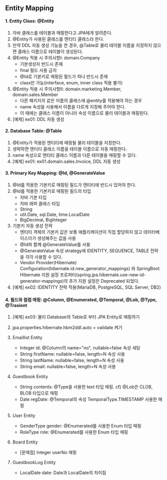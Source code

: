 ## Entity Mapping

#### 1. Entity Class: @Entity
1. 자바 클래스를 테이블과 매핑한다고 JPA에게 알려준다.
2. @Entity가 사용된 클래스를 엔티티 클래스라 한다.
3. 만약 DDL 자동 생성 기능을 켠 경우, @Table로 물리 테이블 이름을 지정하지 않으면 클래스 이름으로 테이블이 생성된다.
4. @Entity 적용 시 주의사항I: domain.Company
   - 기본생성자 반드시 존재
   - final 필드 사용 금지
   - @Id로 기본키로 매핑된 필드가 하나 반드시 존재
   - class만 가능(interface, enum, inner class 적용 불가)
5. @Entity 적용 시 주의사항II: domain.marketing.Member, domain.sales.Member
   - 다른 패키지의 같은 이름의 클래스에 @entity를 적용해야 하는 경우
   - name 속성을 사용해서 이름을 다르게 지정해 주어야 한다.
   - 이 때에는 클래스 이름이 아니라 속성 이름으로 물리 테이블과 매핑된다.
6. [예제] ex01: DDL 자동 생성


#### 2. Database Table: @Table
1. @Entity가 적용된 엔티티에 매핑될 물리 테이블을 지정한다.
2. 생략하면 엔티티 클래스 이름을 테이블 이름으로 자동 매핑한다.
3. name 속성으로 엔티티 클래스 이름과 다른 테이블을 매핑할 수 있다.
4. [예제] ex01: ex01.domain.sales.Invoice, DDL 자동 생성


#### 3. Primary Key Mapping: @Id, @GenerateValue
1. @Id를 적용한 기본키로 매핑된 필드가 엔티티에 반드시 있어야 한다.
2. @Id를 적용한 기본키로 매핑된 필드의 타입
   - 자바 기본 타입
   - 자바 래퍼 클래스 타입
   - String
   - util.Date, sql.Date, time.LocalDate
   - BigDecimal, BigInteger
3. 기본키 자동 생성 전략
   - 엔티티 객체의 기본키 값은 보통 애플리케이션이 직접 할당하지 않고 데이터베이스이가 생성해주는 값을 사용
   - @Id와 함께 @GenerateValue를 사용
   - @GenerateValue 속성 strategy에 IDENTITY, SEQUENCE, TABLE 전략을 각각 사용할 수 있다.
   - Vendor Provider(Hibernate) Configuration(hibernate.id.new_generator_mappings) 와 SpringBoot Hibernate 지원 설정 프로퍼티(spring.jpa.hibernate.use-new-id-generator-mappings)의 추가 지원 설정은 Deprecated 되었다.
4. [예제] ex02: IDENTITY 전략 적용(MariaDB, PostgreSQL, SQL Server, DB2)


#### 4. 필드와 컬럼 매핑: @Column, @Enumerated, @Temporal, @Lob, @Type, @Trasient
1. [예제] ex03: 물리 Database의 Table로 부터 JPA Entity로 매핑하기
2. jpa.properties.hibernate.hbm2ddl.auto = validate 켜기

3. Emaillist Entity
   - Integer id: @Column의 name="no", nullable=false 속성 세팅
   - String firstName: nullable=false, length=N 속성 사용
   - String lastName: nullable=false, length=N 속성 사용
   - String email: nullable=false, length=N 속성 사용

4. Guestbook Entity
   - String contents: @Type을 사용한 text 타입 매핑. cf) @Lob은 CLOB, BLOB 타입으로 매핑
   - Date regDate: @Temporal의 속성 TemporalType.TIMESTAMP 사용한 매핑

5. User Entity
   - GenderType gender: @Enumerated를 사용한 Enum 타입 매핑
   - RoleType role: @Enumerated를 사용한 Enum 타입 매핑

6. Board Entity
   - [문제점] Integer userNo 매핑

7. GuestbookLog Entity
   - LocalDate date:  Date과 LocalDate의 차이점